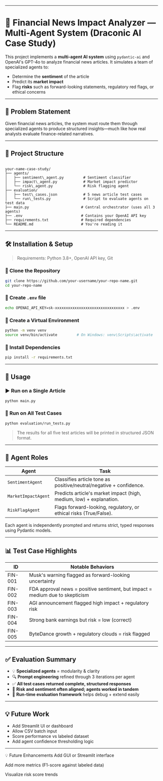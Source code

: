 

---


# 🧠 Financial News Impact Analyzer — Multi-Agent System (Draconic AI Case Study)

This project implements a **multi-agent AI system** using `pydantic-ai` and OpenAI's GPT-4o to analyze financial news articles. It simulates a team of specialized agents to:

- Determine the **sentiment** of the article
- Predict its **market impact**
- Flag **risks** such as forward-looking statements, regulatory red flags, or ethical concerns

---

## 📌 Problem Statement

Given financial news articles, the system must route them through specialized agents to produce structured insights—much like how real analysts evaluate finance-related narratives.

---

## 📁 Project Structure

```

your-name-case-study/
├── agents/
│   ├── sentiment\_agent.py         # Sentiment classifier
│   ├── impact\_agent.py            # Market impact predictor
│   └── risk\_agent.py              # Risk flagging agent
├── evaluation/
│   ├── test\_cases.json            # 5 news article test cases
│   └── run\_tests.py               # Script to evaluate agents on test data
├── main.py                        # Central orchestrator (uses all 3 agents)
├── .env                           # Contains your OpenAI API key
├── requirements.txt               # Required dependencies
└── README.md                      # You're reading it

````

---

## 🛠️ Installation & Setup

> Requirements: Python 3.8+, OpenAI API key, Git

### 🔹 Clone the Repository

```bash
git clone https://github.com/your-username/your-repo-name.git
cd your-repo-name
````

### 🔹 Create `.env` file

```bash
echo OPENAI_API_KEY=sk-xxxxxxxxxxxxxxxxxxxxxxxxxxxxxxxx > .env
```

### 🔹 Create a Virtual Environment

```bash
python -m venv venv
source venv/bin/activate         # On Windows: venv\Scripts\activate
```

### 🔹 Install Dependencies

```bash
pip install -r requirements.txt
```

---

## 🚀 Usage

### ▶️ Run on a Single Article

```bash
python main.py
```

### 🧪 Run on All Test Cases

```bash
python evaluation/run_tests.py
```

> The results for all five test articles will be printed in structured JSON format.

---

## 🧠 Agent Roles

| Agent               | Task                                                                |
| ------------------- | ------------------------------------------------------------------- |
| `SentimentAgent`    | Classifies article tone as positive/neutral/negative + confidence.  |
| `MarketImpactAgent` | Predicts article's market impact (high, medium, low) + explanation. |
| `RiskFlagAgent`     | Flags forward-looking, regulatory, or ethical risks (True/False).   |

Each agent is independently prompted and returns strict, typed responses using Pydantic models.

---

## 📊 Test Case Highlights

| ID      | Notable Behaviors                                                             |
| ------- | ----------------------------------------------------------------------------- |
| FIN-001 | Musk's warning flagged as forward-looking uncertainty                         |
| FIN-002 | FDA approval news = positive sentiment, but impact = medium due to skepticism |
| FIN-003 | AGI announcement flagged high impact + regulatory risk                        |
| FIN-004 | Strong bank earnings but risk = low (correct)                                 |
| FIN-005 | ByteDance growth + regulatory clouds = risk flagged                           |

---

## ✅ Evaluation Summary

* 💡 **Specialized agents** = modularity & clarity
* 🔍 **Prompt engineering** refined through 3 iterations per agent
* ✅ **All test cases returned complete, structured responses**
* 🔄 **Risk and sentiment often aligned; agents worked in tandem**
* 🧪 **Run-time evaluation framework** helps debug + extend easily

---

## 💡 Future Work

* Add Streamlit UI or dashboard
* Allow CSV batch input
* Score performance vs labeled dataset
* Add agent confidence thresholding logic

---





💡 Future Enhancements
Add GUI or Streamlit interface

Add more metrics (F1-score against labeled data)

Visualize risk score trends
